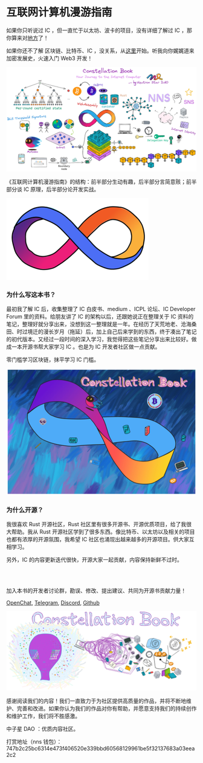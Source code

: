 # 互联网计算机漫游指南

如果你只听说过 IC ，但一直忙于以太坊、波卡的项目，没有详细了解过 IC ，那你算来对[地方](1.了解IC/1.了解IC.md)了！

如果你还不了解 区块链、比特币、IC ，没关系，从[这里](0.去中心化之旅/造梦家的冒险之旅.md)开始。听我向你娓娓道来加密发展史，火速入门 Web3 开发！

<img src="src/assets/README/0.jpg">

《互联网计算机漫游指南》的结构：前半部分生动有趣，后半部分言简意赅；前半部分谈 IC 原理，后半部分论开发实战。

<img src="src/assets/README/logo.png" alt="DFINITY logo" width="377px">



### 为什么写这本书？

最初我了解 IC 后，收集整理了 IC 白皮书、medium 、ICPL 论坛、IC Developer Forum 里的资料。给朋友讲了 IC 的架构以后，还跟她说正在整理关于 IC 资料的笔记，整理好就分享出来，没想到这一整理就是一年。在经历了天荒地老、沧海桑田、时过境迁的漫长岁月（拖延）后，加上自己后来学到的东西，终于凑出了笔记的初代版本。又经过一段时间的深入学习，我觉得把这些笔记分享出来比较好。做成一本开源书帮大家学习 IC 。也是为 IC 开发者社区做一点贡献。

零门槛学习区块链，抹平学习 IC 门槛。

<img src="src/assets/README/1.jpg">


### 为什么开源？

我很喜欢 Rust 开源社区，Rust 社区里有很多开源书、开源优质项目，给了我很大帮助。我从 Rust 开源社区学到了很多东西。像比特币、以太坊以及相关的项目也都有浓厚的开源氛围，我希望 IC 社区也涌现出越来越多的开源项目。供大家互相学习。

另外，IC 的内容更新迭代很快，开源大家一起贡献，内容保持新鲜不过时。

<br>
<br>

加入本书的开发者讨论群，勘误、修改、提出建议、共同为开源书贡献力量！

[OpenChat](https://oc.app/4jwox-pyaaa-aaaar-amjbq-cai/?ref=3bmc2-5aaaa-aaaaf-agfiq-cai&code=1ab38ffae620366f), [Telegram](https://t.me/neutronstardaoic), [Discord](https://discord.gg/5Y8QPHvR), [Github](https://github.com/NeutronStarDAO/ConstellationBook-Chinese) 

<img src="src/assets/README/2.jpg">

感谢阅读我们的内容！我们一直致力于为社区提供高质量的作品，并将不断地维护、完善和改进。如果你认为我们的作品对你有帮助，并愿意支持我们的持续创作和维护工作，我们将不胜感激。

中子星 DAO ：优质内容社区。

打赏地址（nns 钱包）：747b2c25bc6314e473f406520e339bbd60568129961be5f32137683a03eea2c2

<br>
<br>
